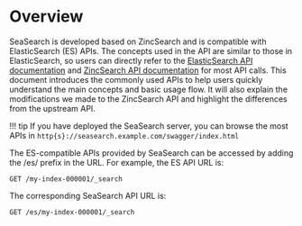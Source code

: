 # Overview
SeaSearch is developed based on ZincSearch and is compatible with ElasticSearch (ES) APIs. The concepts used in the API are similar to those in ElasticSearch, so users can directly refer to the [ElasticSearch API documentation](https://www.elastic.co/guide/en/elasticsearch/reference/current/rest-apis.html) and [ZincSearch API documentation](https://zincsearch-docs.zinc.dev/api-es-compatible/) for most API calls. This document introduces the commonly used APIs to help users quickly understand the main concepts and basic usage flow. It will also explain the modifications we made to the ZincSearch API and highlight the differences from the upstream API.

!!! tip
    If you have deployed the SeaSearch server, you can browse the most APIs in `http{s}://seasearch.example.com/swagger/index.html`

The ES-compatible APIs provided by SeaSearch can be accessed by adding the /es/ prefix in the URL. For example, the ES API URL is:
```
GET /my-index-000001/_search
```
The corresponding SeaSearch API URL is:
```
GET /es/my-index-000001/_search
```
